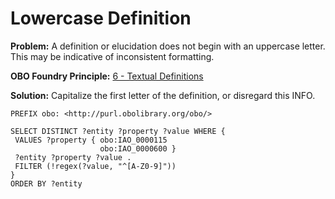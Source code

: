 # Lowercase Definition

**Problem:** A definition or elucidation does not begin with an uppercase letter. This may be indicative of inconsistent formatting.

**OBO Foundry Principle:** [6 - Textual Definitions](http://www.obofoundry.org/principles/fp-006-textual-definitions.html)

**Solution:** Capitalize the first letter of the definition, or disregard this INFO.

```sparql
PREFIX obo: <http://purl.obolibrary.org/obo/>

SELECT DISTINCT ?entity ?property ?value WHERE {
 VALUES ?property { obo:IAO_0000115
                    obo:IAO_0000600 }
 ?entity ?property ?value .
 FILTER (!regex(?value, "^[A-Z0-9]"))
}
ORDER BY ?entity
```
